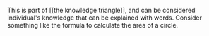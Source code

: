 This is part of [[the knowledge triangle]], and can be considered individual's knowledge that can be explained with words. Consider something like the formula to calculate the area of a circle.